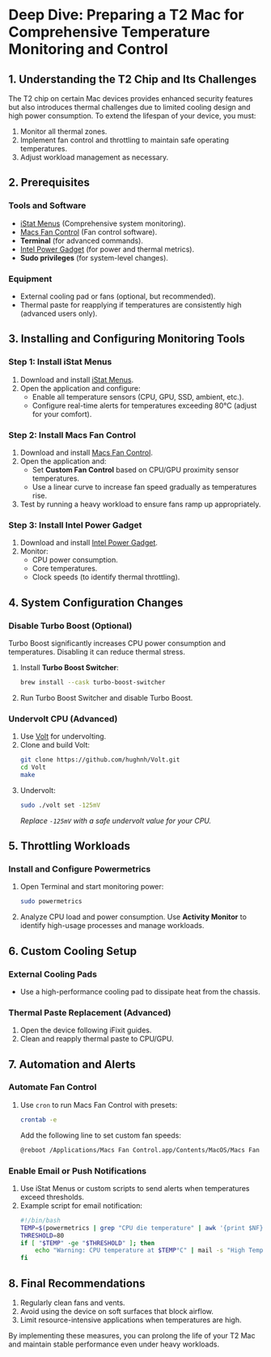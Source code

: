 # Deep Dive: Preparing a T2 Mac for Comprehensive Temperature Monitoring and Control

## 1. **Understanding the T2 Chip and Its Challenges**
The T2 chip on certain Mac devices provides enhanced security features but also introduces thermal challenges due to limited cooling design and high power consumption. To extend the lifespan of your device, you must:

1. Monitor all thermal zones.
2. Implement fan control and throttling to maintain safe operating temperatures.
3. Adjust workload management as necessary.

## 2. **Prerequisites**
### Tools and Software
- [iStat Menus](https://bjango.com/mac/istatmenus/) (Comprehensive system monitoring).
- [Macs Fan Control](https://crystalidea.com/macs-fan-control) (Fan control software).
- **Terminal** (for advanced commands).
- [Intel Power Gadget](https://www.intel.com/content/www/us/en/developer/articles/tool/power-gadget.html) (for power and thermal metrics).
- **Sudo privileges** (for system-level changes).

### Equipment
- External cooling pad or fans (optional, but recommended).
- Thermal paste for reapplying if temperatures are consistently high (advanced users only).

## 3. **Installing and Configuring Monitoring Tools**
### Step 1: Install iStat Menus
1. Download and install [iStat Menus](https://bjango.com/mac/istatmenus/).
2. Open the application and configure:
   - Enable all temperature sensors (CPU, GPU, SSD, ambient, etc.).
   - Configure real-time alerts for temperatures exceeding 80°C (adjust for your comfort).

### Step 2: Install Macs Fan Control
1. Download and install [Macs Fan Control](https://crystalidea.com/macs-fan-control).
2. Open the application and:
   - Set **Custom Fan Control** based on CPU/GPU proximity sensor temperatures.
   - Use a linear curve to increase fan speed gradually as temperatures rise.
3. Test by running a heavy workload to ensure fans ramp up appropriately.

### Step 3: Install Intel Power Gadget
1. Download and install [Intel Power Gadget](https://www.intel.com/content/www/us/en/developer/articles/tool/power-gadget.html).
2. Monitor:
   - CPU power consumption.
   - Core temperatures.
   - Clock speeds (to identify thermal throttling).

## 4. **System Configuration Changes**
### Disable Turbo Boost (Optional)
Turbo Boost significantly increases CPU power consumption and temperatures. Disabling it can reduce thermal stress.

1. Install **Turbo Boost Switcher**:
   ```bash
   brew install --cask turbo-boost-switcher
   ```
2. Run Turbo Boost Switcher and disable Turbo Boost.

### Undervolt CPU (Advanced)
1. Use [Volt](https://github.com/hughnh/Volt) for undervolting.
2. Clone and build Volt:
   ```bash
   git clone https://github.com/hughnh/Volt.git
   cd Volt
   make
   ```
3. Undervolt:
   ```bash
   sudo ./volt set -125mV
   ```
   *Replace `-125mV` with a safe undervolt value for your CPU.*

## 5. **Throttling Workloads**
### Install and Configure Powermetrics
1. Open Terminal and start monitoring power:
   ```bash
   sudo powermetrics
   ```
2. Analyze CPU load and power consumption. Use **Activity Monitor** to identify high-usage processes and manage workloads.

## 6. **Custom Cooling Setup**
### External Cooling Pads
- Use a high-performance cooling pad to dissipate heat from the chassis.

### Thermal Paste Replacement (Advanced)
1. Open the device following iFixit guides.
2. Clean and reapply thermal paste to CPU/GPU.

## 7. **Automation and Alerts**
### Automate Fan Control
1. Use `cron` to run Macs Fan Control with presets:
   ```bash
   crontab -e
   ```
   Add the following line to set custom fan speeds:
   ```bash
   @reboot /Applications/Macs Fan Control.app/Contents/MacOS/Macs Fan Control --autostart
   ```

### Enable Email or Push Notifications
1. Use iStat Menus or custom scripts to send alerts when temperatures exceed thresholds.
2. Example script for email notification:
   ```bash
   #!/bin/bash
   TEMP=$(powermetrics | grep "CPU die temperature" | awk '{print $NF}' | cut -d'°' -f1)
   THRESHOLD=80
   if [ "$TEMP" -ge "$THRESHOLD" ]; then
       echo "Warning: CPU temperature at $TEMP°C" | mail -s "High Temperature Alert" you@example.com
   fi
   ```

## 8. **Final Recommendations**
1. Regularly clean fans and vents.
2. Avoid using the device on soft surfaces that block airflow.
3. Limit resource-intensive applications when temperatures are high.

By implementing these measures, you can prolong the life of your T2 Mac and maintain stable performance even under heavy workloads.
